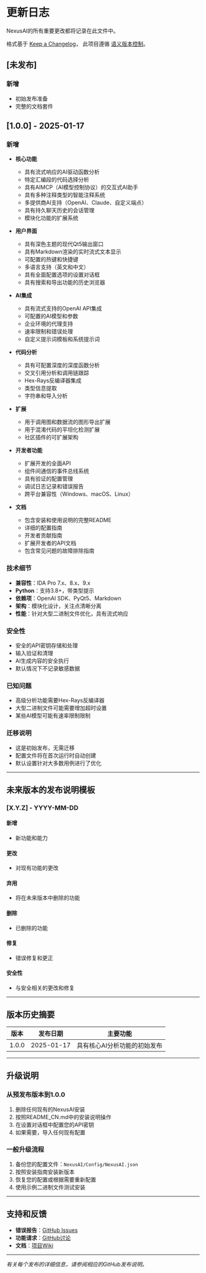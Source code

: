 # 更新日志

NexusAI的所有重要更改都将记录在此文件中。

格式基于 [Keep a Changelog](https://keepachangelog.com/en/1.0.0/)，
此项目遵循 [语义版本控制](https://semver.org/spec/v2.0.0.html)。

## [未发布]

### 新增
- 初始发布准备
- 完整的文档套件

## [1.0.0] - 2025-01-17

### 新增
- **核心功能**
  - 具有流式响应的AI驱动函数分析
  - 特定汇编段的代码选择分析
  - 具有AIMCP（AI模型控制协议）的交互式AI助手
  - 具有多种注释类型的智能注释系统
  - 多提供商AI支持（OpenAI、Claude、自定义端点）
  - 具有持久聊天历史的会话管理
  - 模块化功能的扩展系统

- **用户界面**
  - 具有深色主题的现代Qt5输出窗口
  - 具有Markdown渲染的实时流式文本显示
  - 可配置的热键和快捷键
  - 多语言支持（英文和中文）
  - 具有全面配置选项的设置对话框
  - 具有搜索和导出功能的历史浏览器

- **AI集成**
  - 具有流式支持的OpenAI API集成
  - 可配置的AI模型和参数
  - 企业环境的代理支持
  - 速率限制和错误处理
  - 自定义提示词模板和系统提示词

- **代码分析**
  - 具有可配置深度的深度函数分析
  - 交叉引用分析和调用链跟踪
  - Hex-Rays反编译器集成
  - 类型信息提取
  - 字符串和导入分析

- **扩展**
  - 用于调用图和数据流的图形导出扩展
  - 用于混淆代码的平坦化检测扩展
  - 社区插件的可扩展架构

- **开发者功能**
  - 扩展开发的全面API
  - 组件间通信的事件总线系统
  - 具有验证的配置管理
  - 调试日志记录和错误报告
  - 跨平台兼容性（Windows、macOS、Linux）

- **文档**
  - 包含安装和使用说明的完整README
  - 详细的配置指南
  - 开发者贡献指南
  - 扩展开发者的API文档
  - 包含常见问题的故障排除指南

### 技术细节
- **兼容性**：IDA Pro 7.x、8.x、9.x
- **Python**：支持3.8+，带类型提示
- **依赖项**：OpenAI SDK、PyQt5、Markdown
- **架构**：模块化设计，关注点清晰分离
- **性能**：针对大型二进制文件优化，具有流式响应

### 安全性
- 安全的API密钥存储和处理
- 输入验证和清理
- AI生成内容的安全执行
- 默认情况下不记录敏感数据

### 已知问题
- 高级分析功能需要Hex-Rays反编译器
- 大型二进制文件可能需要增加超时设置
- 某些AI模型可能有速率限制限制

### 迁移说明
- 这是初始发布，无需迁移
- 配置文件将在首次运行时自动创建
- 默认设置针对大多数用例进行了优化

---

## 未来版本的发布说明模板

### [X.Y.Z] - YYYY-MM-DD

#### 新增
- 新功能和能力

#### 更改
- 对现有功能的更改

#### 弃用
- 将在未来版本中删除的功能

#### 删除
- 已删除的功能

#### 修复
- 错误修复和更正

#### 安全性
- 与安全相关的更改和修复

---

## 版本历史摘要

| 版本 | 发布日期 | 主要功能 |
|------|----------|----------|
| 1.0.0 | 2025-01-17 | 具有核心AI分析功能的初始发布 |

---

## 升级说明

### 从预发布版本到1.0.0
1. 删除任何现有的NexusAI安装
2. 按照README_CN.md中的安装说明操作
3. 在设置对话框中配置您的API密钥
4. 如果需要，导入任何现有配置

### 一般升级流程
1. 备份您的配置文件：`NexusAI/Config/NexusAI.json`
2. 按照安装指南安装新版本
3. 恢复您的配置或根据需要重新配置
4. 使用示例二进制文件测试安装

---

## 支持和反馈

- **错误报告**：[GitHub Issues](https://github.com/your-repo/NexusAI/issues)
- **功能请求**：[GitHub讨论](https://github.com/your-repo/NexusAI/discussions)
- **文档**：[项目Wiki](https://github.com/your-repo/NexusAI/wiki)

---

*有关每个发布的详细信息，请参阅相应的GitHub发布说明。*
